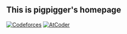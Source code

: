 ## This is pigpigger's homepage
[![Codeforces](https://img.shields.io/badge/Codeforces-pigpigger-blue?logo=codeforces)](https://codeforces.com/profile/pigpigger)
[![AtCoder](https://img.shields.io/badge/AtCoder-lbhlbh-cyan?logo=atcoder)](https://atcoder.jp/users/lbhlbh)


<!--
**pigpigger/pigpigger** is a ✨ _special_ ✨ repository because its `README.md` (this file) appears on your GitHub profile.

Here are some ideas to get you started:

- 🔭 I’m currently working on ...
- 🌱 I’m currently learning ...
- 👯 I’m looking to collaborate on ...
- 🤔 I’m looking for help with ...
- 💬 Ask me about ...
- 📫 How to reach me: ...
- 😄 Pronouns: ...
- ⚡ Fun fact: ...
-->
